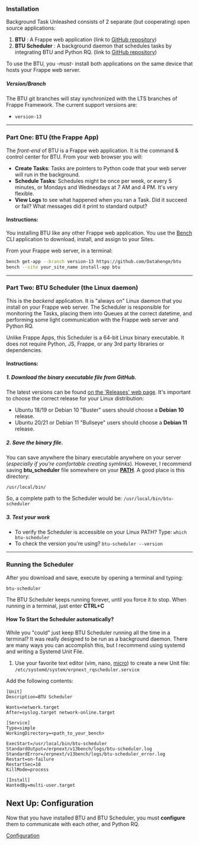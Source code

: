 ### Installation
Background Task Unleashed consists of 2 separate (but cooperating) open source applications:

1. **BTU** : A Frappe web application (link to [GitHub repository](https://github.com/Datahenge/btu))
2. **BTU Scheduler** : A background daemon that schedules tasks by integrating BTU and Python RQ. (link to [GitHub repository](https://github.com/Datahenge/btu_scheduler_daemon))

To use the BTU, you *-must-* install both applications on the same device that hosts your Frappe web server.

##### Version/Branch
The BTU git branches will stay synchronized with the LTS branches of Frappe Framework.  The current support versions are:

* `version-13`

----

### Part One: BTU (the Frappe App)
The *front-end* of BTU is a Frappe web application. It is the command & control center for BTU.  From your web browser you will:

* **Create Tasks**:  Tasks are pointers to Python code that your web server will run in the background.
* **Schedule Tasks**: Schedules might be once per week, or every 5 minutes, or Mondays and Wednesdays at 7 AM and 4 PM.  It's very flexible.
* **View Logs** to see what happened when you ran a Task.  Did it succeed or fail?  What messages did it print to standard output?

#### Instructions:

You installing BTU like any other Frappe web application. You use the [Bench](https://github.com/frappe/bench) CLI application to download, install, and assign to your Sites.

From your Frappe web server, in a terminal:
```bash
bench get-app --branch version-13 https://github.com/Datahenge/btu
bench --site your_site_name install-app btu
```

----

### Part Two: BTU Scheduler (the Linux daemon)
This is the *backend* application.  It is "always on" Linux daemon that you install on your Frappe web server.  The Scheduler is responsible for monitoring the Tasks, placing them into Queues at the correct datetime, and performing some light communication with the Frappe web server and Python RQ.

Unlike Frappe Apps, this Scheduler is a 64-bit Linux binary executable.  It does not require Python, JS, Frappe, or any 3rd party libraries or dependencies.

#### Instructions:

##### 1. Download the binary executable file from GitHub.
The latest versions can be found [on the 'Releases' web page](https://github.com/Datahenge/btu_scheduler_daemon/releases).  It's important to choose the correct release for your Linux distribution:

* Ubuntu 18/19 or Debian 10 "Buster" users should choose a **Debian 10** release.
* Ubuntu 20/21 or Debian 11 "Bullseye" users should choose a **Debian 11** release.

##### 2. Save the binary file.
You can save anywhere the binary executable anywhere on your server (*especially if you're comfortable creating symlinks*).  However, I recommend saving **btu_scheduler** file somewhere on your **[PATH](https://en.wikipedia.org/wiki/PATH_(variable))**.  A good place is this directory:
```
/usr/local/bin/
```

So, a complete path to the Scheduler would be: `/usr/local/bin/btu-scheduler`

##### 3. Test your work

* To verify the Scheduler is accessible on your Linux PATH?  Type: `which btu-scheduler`
* To check the version you're using?  `btu-scheduler --version`

----

### Running the Scheduler
After you download and save, execute by opening a terminal and typing:
```
btu-scheduler
```

The BTU Scheduler keeps running forever, until you force it to stop.  When running in a terminal, just enter **CTRL+C**

#### How To Start the Scheduler automatically?
While you "could" just keep BTU Scheduler running all the time in a terminal?  It was really designed to be run as a background daemon.  There are many ways you can accomplish this, but I recommend using systemd and writing a Systemd Unit File.

1. Use your favorite text editor (vim, nano, [micro](https://micro-editor.github.io/)) to create a new Unit file: `/etc/systemd/system/erpnext_rqscheduler.service`

Add the following contents:

```
[Unit]
Description=BTU Scheduler

Wants=network.target
After=syslog.target network-online.target

[Service]
Type=simple
WorkingDirectory=<path_to_your_bench>

ExecStart=/usr/local/bin/btu-scheduler
StandardOutput=/erpnext/v13bench/logs/btu-scheduler.log
StandardError=/erpnext/v13bench/logs/btu-scheduler_error.log
Restart=on-failure
RestartSec=10
KillMode=process

[Install]
WantedBy=multi-user.target
```


## Next Up:  Configuration
Now that you have installed BTU and BTU Scheduler, you must **configure** them to communicate with each other, and Python RQ.

[Configuration](https://datahenge.github.io/btu/configuration.html)
